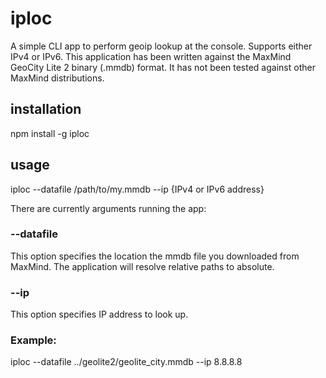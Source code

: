 # iploc

A simple CLI app to perform geoip lookup at the console. Supports either IPv4 or IPv6. This application has been written against the MaxMind GeoCity Lite 2 binary (.mmdb) format. It has not been tested against other MaxMind distributions.

## installation

npm install -g iploc

## usage

iploc --datafile /path/to/my.mmdb --ip {IPv4 or IPv6 address}

There are currently arguments running the app:

### --datafile

This option specifies the location the mmdb file you downloaded from MaxMind. The application will resolve relative paths to absolute.

### --ip

This option specifies IP address to look up.

### Example:

iploc --datafile ../geolite2/geolite_city.mmdb --ip 8.8.8.8